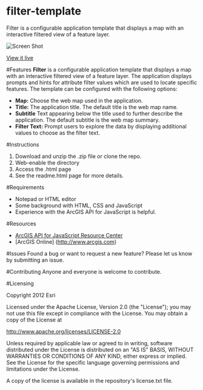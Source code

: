 filter-template
===============

Filter is a configurable application template that displays a map with an interactive filtered view of a feature layer. 


![Screen Shot](https://dl.dropboxusercontent.com/u/24627279/screenshots/filter_th.jpg)

[View it live](http://www.arcgis.com/apps/Filter/index.html?webmap=1df512c380994cc5a3dad2e2d428eea3)


#Features
**Filter** is a configurable application template that displays a map with an interactive filtered view of a feature layer. The application displays prompts and hints for attribute filter values which are used to locate specific features. 
The template can be configured with the following options: 

- **Map:** Choose the web map used in the application. 
- **Title:** The application title. The default title is the web map name. 
- **Subtitle** Text appearing below the title used to further describe the application. The default subtitle is the web map summary. 
- **Filter Text:** Prompt users to explore the data by displaying additional values to choose as the filter text. 

#Instructions

1. Download and unzip the .zip file or clone the repo. 
2. Web-enable the directory
3. Access the .html page 
4. See the readme.html page for more details. 


#Requirements

- Notepad or HTML editor
- Some background with HTML, CSS and JavaScript
- Experience with the ArcGIS API for JavaScript is helpful. 

#Resources

- [ArcGIS API for JavaScript Resource Center](http://help.arcgis.com/en/webapi/javascript/arcgis/index.html)
- [ArcGIS Online] (http://www.arcgis.com)

#Issues
Found a bug or want to request a new feature? Please let us know by submitting an issue. 

#Contributing
Anyone and everyone is welcome to contribute. 

#Licensing 

Copyright 2012 Esri

Licensed under the Apache License, Version 2.0 (the "License"); you may not use this file except in compliance with the License. You may obtain a copy of the License at

http://www.apache.org/licenses/LICENSE-2.0

Unless required by applicable law or agreed to in writing, software distributed under the License is distributed on an "AS IS" BASIS, WITHOUT WARRANTIES OR CONDITIONS OF ANY KIND, either express or implied. See the License for the specific language governing permissions and limitations under the License.

A copy of the license is available in the repository's license.txt file.
